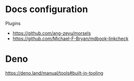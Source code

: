 # Docs configuration

Plugins

- https://github.com/ang-zeyu/morsels
- https://github.com/Michael-F-Bryan/mdbook-linkcheck

# Deno 

https://deno.land/manual/tools#built-in-tooling